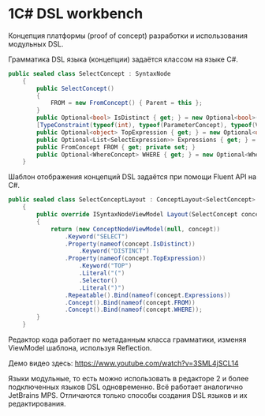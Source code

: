 # 1C# DSL workbench
Концепция платформы (proof of concept) разработки и использования модульных DSL.

Грамматика DSL языка (концепции) задаётся классом на языке C#.

```C#
public sealed class SelectConcept : SyntaxNode
    {
        public SelectConcept()
        {
            FROM = new FromConcept() { Parent = this };
        }
        public Optional<bool> IsDistinct { get; } = new Optional<bool>();
        [TypeConstraint(typeof(int), typeof(ParameterConcept), typeof(VariableConcept))]
        public Optional<object> TopExpression { get; } = new Optional<object>();
        public Optional<List<SelectExpression>> Expressions { get; } = new Optional<List<SelectExpression>>();
        public FromConcept FROM { get; private set; }
        public Optional<WhereConcept> WHERE { get; } = new Optional<WhereConcept>();
    }
```

Шаблон отображения концепций DSL задаётся при помощи Fluent API на C#.

```C#
public sealed class SelectConceptLayout : ConceptLayout<SelectConcept>
    {
        public override ISyntaxNodeViewModel Layout(SelectConcept concept)
        {
            return (new ConceptNodeViewModel(null, concept))
                .Keyword("SELECT")
                .Property(nameof(concept.IsDistinct))
                    .Keyword("DISTINCT")
                .Property(nameof(concept.TopExpression))
                    .Keyword("TOP")
                    .Literal("(")
                    .Selector()
                    .Literal(")")
                .Repeatable().Bind(nameof(concept.Expressions))
                .Concept().Bind(nameof(concept.FROM))
                .Concept().Bind(nameof(concept.WHERE));
        }
    }
```

Редактор кода работает по метаданным класса грамматики, изменяя ViewModel шаблона, используя Reflection.

Демо видео здесь: https://www.youtube.com/watch?v=3SML4jSCL14

Языки модульные, то есть можно использовать в редакторе 2 и более подключенных языков DSL одновременно.
Всё работает аналогично JetBrains MPS. Отличаются только способы создания DSL языков и их редактирования.

